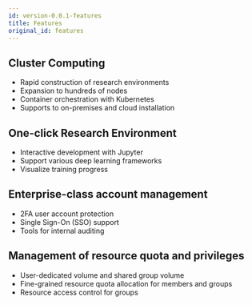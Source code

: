 ```yaml
---
id: version-0.0.1-features
title: Features
original_id: features
---
```

## Cluster Computing

- Rapid construction of research environments
- Expansion to hundreds of nodes
- Container orchestration with Kubernetes
- Supports to on-premises and cloud installation

## One-click Research Environment

- Interactive development with Jupyter
- Support various deep learning frameworks
- Visualize training progress

## Enterprise-class account management

- 2FA user account protection
- Single Sign-On (SSO) support
- Tools for internal auditing

## Management of resource quota and privileges

- User-dedicated volume and shared group volume
- Fine-grained resource quota allocation for members and groups
- Resource access control for groups

